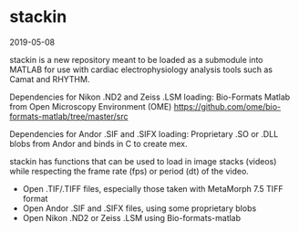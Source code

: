 # stackin
2019-05-08

stackin is a new repository meant to be loaded as a submodule into MATLAB for use with cardiac electrophysiology analysis
tools such as Camat and RHYTHM.

Dependencies for Nikon .ND2 and Zeiss .LSM loading:
Bio-Formats Matlab from Open Microscopy Environment (OME)
https://github.com/ome/bio-formats-matlab/tree/master/src

Dependencies for Andor .SIF and .SIFX loading:
Proprietary .SO or .DLL blobs from Andor and binds in C to create mex.

stackin has functions that can be used to load in image stacks (videos) while respecting the frame rate (fps) or period (dt)
of the video.

- Open .TIF/.TIFF files, especially those taken with MetaMorph 7.5 TIFF format
- Open Andor .SIF and .SIFX files, using some proprietary blobs
- Open Nikon .ND2 or Zeiss .LSM using Bio-formats-matlab
